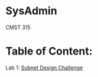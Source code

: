 # SysAdmin
CMST 315

# Table of Content:
Lab 1: <a href="https://github.com/Leaderfirestar/SysAdmin/blob/master/Lab1/Lab%23001.pdf">Subnet Design Challenge</a>
